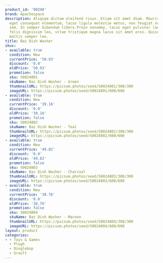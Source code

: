 ```yaml
---
product_id: '00248'
brand: Apachespace
description: Aliquam dictum eleifend risus. Etiam sit amet diam. Mauris dictum, nisi
  eget consequat elementum, lacus ligula molestie metus, non feugiat orci magna ac
  sem. In semper bibendum libero.Proin nonummy, lacus eget pulvinar lacinia, pede
  felis dignissim leo, vitae tristique magna lacus sit amet eros. Quisque elit. Donec
  mattis semper leo.
title: Baz Dish Washer
skus:
- available: true
  condition: New
  currentPrice: '50.93'
  discount: '0.0'
  oldPrice: '50.93'
  promotion: false
  sku: S0024801
  skuName: Baz Dish Washer - Green
  thumbnailURL: https://picsum.photos/seed/S0024801/300/300
  imageURL: https://picsum.photos/seed/S0024801/600/600
- available: true
  condition: New
  currentPrice: '39.16'
  discount: '0.0'
  oldPrice: '39.16'
  promotion: false
  sku: S0024802
  skuName: Baz Dish Washer - Teal
  thumbnailURL: https://picsum.photos/seed/S0024802/300/300
  imageURL: https://picsum.photos/seed/S0024802/600/600
- available: true
  condition: New
  currentPrice: '49.82'
  discount: '0.0'
  oldPrice: '49.82'
  promotion: false
  sku: S0024803
  skuName: Baz Dish Washer - Charcoal
  thumbnailURL: https://picsum.photos/seed/S0024803/300/300
  imageURL: https://picsum.photos/seed/S0024803/600/600
- available: true
  condition: New
  currentPrice: '38.76'
  discount: '0.0'
  oldPrice: '38.76'
  promotion: false
  sku: S0024804
  skuName: Baz Dish Washer - Maroon
  thumbnailURL: https://picsum.photos/seed/S0024804/300/300
  imageURL: https://picsum.photos/seed/S0024804/600/600
layout: product
categories:
- - Toys & Games
  - Plugh
  - Dinglebop
  - Grault
---
```

